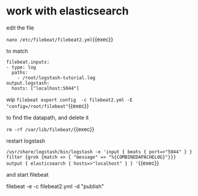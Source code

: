 # work with elasticsearch

edit the file

`nano /etc/filebeat/filebeat2.yml`{{exec}}

to match

```
filebeat.inputs:
- type: log
  paths:
    - /root/logstash-tutorial.log 
output.logstash:
  hosts: ["localhost:5044"]
```

wip `filebeat export config  -c filebeat2.yml -E "config=/root/filebeat"`{{exec}}

to find the datapath, and delete it

`rm -rf /var/lib/filebeat/`{{exec}}

restart logstash

`/usr/share/logstash/bin/logstash -e 'input { beats { port=>"5044" } }  filter {grok {match => { "message" => "%{COMBINEDAPACHELOG}"}}}  output { elasticsearch { hosts=>"localhost" } } '`{{exec}}

and start filebeat

filebeat -e -c filebeat2.yml -d "publish"